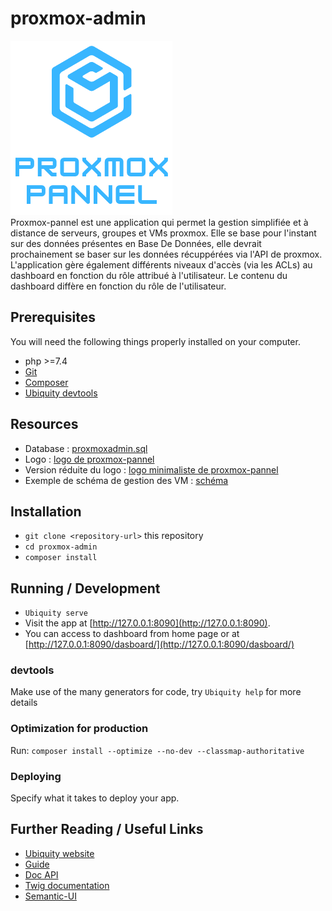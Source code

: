 # proxmox-admin
![logo de l'app proxmox-pannel](https://github.com/Nathannicolle/proxmox-admin/blob/main/public/assets/img/Proxmox_pannel_V7.2_full.png)
<br> Proxmox-pannel est une application qui permet la gestion simplifiée et à distance de serveurs, groupes et VMs proxmox. Elle se base pour l'instant sur des données présentes en Base De Données, elle devrait prochainement se baser sur les données récuppérées via l'API de proxmox. L'application gère également différents niveaux d'accès (via les ACLs) au dashboard en fonction du rôle attribué à l'utilisateur. Le contenu du dashboard diffère en fonction du rôle de l'utilisateur.

## Prerequisites

You will need the following things properly installed on your computer.

* php >=7.4
* [Git](https://git-scm.com/)
* [Composer](https://getcomposer.org)
* [Ubiquity devtools](https://ubiquity.kobject.net/)

## Resources
* Database : [proxmoxadmin.sql](https://github.com/Nathannicolle/proxmox-admin/blob/main/database/proxmoxadmin.sql)
* Logo : [logo de proxmox-pannel](https://github.com/Nathannicolle/proxmox-admin/blob/main/public/assets/img/Proxmox_pannel_V7.2_full.png)
* Version réduite du logo : [logo minimaliste de proxmox-pannel](https://github.com/Nathannicolle/proxmox-admin/blob/main/public/assets/img/Proxmox_pannel_V7.2_light.png)
* Exemple de schéma de gestion des VM : [schéma](https://github.com/Nathannicolle/proxmox-admin/blob/main/public/assets/img/Schema.png)

## Installation

* `git clone <repository-url>` this repository
* `cd proxmox-admin`
* `composer install`

## Running / Development

* `Ubiquity serve`
* Visit the app at [http://127.0.0.1:8090](http://127.0.0.1:8090).
* You can access to dashboard from home page or at [http://127.0.0.1:8090/dasboard/](http://127.0.0.1:8090/dasboard/)

### devtools

Make use of the many generators for code, try `Ubiquity help` for more details

### Optimization for production

Run:
`composer install --optimize --no-dev --classmap-authoritative`

### Deploying

Specify what it takes to deploy your app.

## Further Reading / Useful Links

* [Ubiquity website](https://ubiquity.kobject.net/)
* [Guide](http://micro-framework.readthedocs.io/en/latest/?badge=latest)
* [Doc API](https://api.kobject.net/ubiquity/)
* [Twig documentation](https://twig.symfony.com)
* [Semantic-UI](https://semantic-ui.com)
